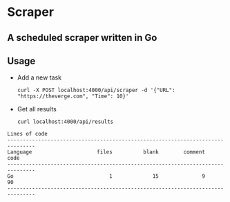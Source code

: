 # Scraper
## A scheduled scraper written in Go


## Usage
* Add a new task
    ```
    curl -X POST localhost:4000/api/scraper -d '{"URL": "https://theverge.com", "Time": 10}'
    ```
* Get all results
    ```
    curl localhost:4000/api/results
    ```

```
Lines of code
-------------------------------------------------------------------------------
Language                     files          blank        comment           code
-------------------------------------------------------------------------------
Go                               1             15              9             90
-------------------------------------------------------------------------------
```
